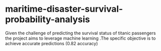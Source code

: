 # maritime-disaster-survival-probability-analysis
Given the challenge of predicting the survival status of titanic passengers the project aims to leverage machine learning .The specific objective is to achieve accurate predictions (0.82 accuracy)

